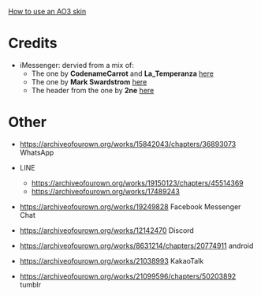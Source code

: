 [How to use an AO3 skin](https://archiveofourown.org/admin_posts/1370)

# Credits
* iMessenger: dervied from a mix of:
  * The one by **CodenameCarrot** and **La_Temperanza** [here](https://archiveofourown.org/works/6434845/chapters/14729722)
  * The one by **Mark Swardstrom** [here](https://codepen.io/swards/pen/gxQmbj)
  * The header from the one by **2ne** [here](https://codepen.io/2ne/pen/osvpj)

# Other
* https://archiveofourown.org/works/15842043/chapters/36893073 WhatsApp
* LINE
  * https://archiveofourown.org/works/19150123/chapters/45514369
  * https://archiveofourown.org/works/17489243
* https://archiveofourown.org/works/19249828 Facebook Messenger Chat
* https://archiveofourown.org/works/12142470 Discord
* https://archiveofourown.org/works/8631214/chapters/20774911 android
* https://archiveofourown.org/works/21038993 KakaoTalk

* https://archiveofourown.org/works/21099596/chapters/50203892 tumblr
